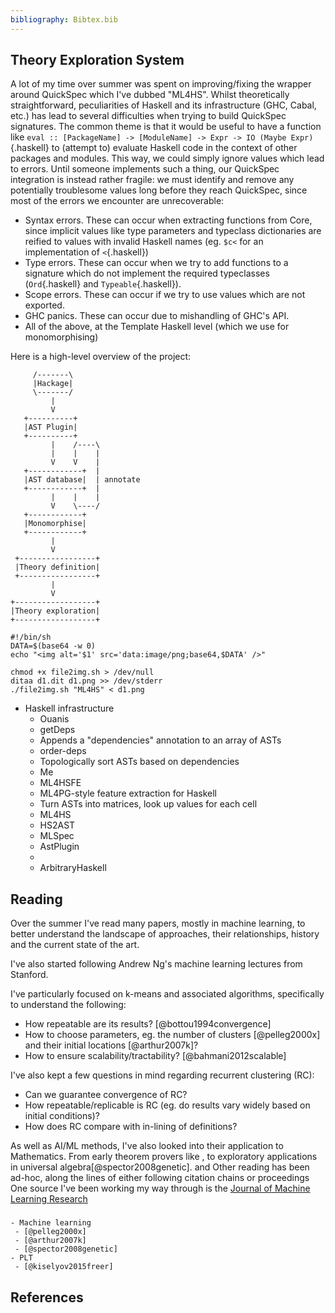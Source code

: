 ```yaml
---
bibliography: Bibtex.bib
---
```


## Theory Exploration System

A lot of my time over summer was spent on improving/fixing the wrapper around QuickSpec which I've dubbed "ML4HS". Whilst theoretically straightforward, peculiarities of Haskell and its infrastructure (GHC, Cabal, etc.) has lead to several difficulties when trying to build QuickSpec signatures. The common theme is that it would be useful to have a function like `eval :: [PackageName] -> [ModuleName] -> Expr -> IO (Maybe Expr)`{.haskell} to (attempt to) evaluate Haskell code in the context of other packages and modules. This way, we could simply ignore values which lead to errors. Until someone implements such a thing, our QuickSpec integration is instead rather fragile: we must identify and remove any potentially troublesome values long before they reach QuickSpec, since most of the errors we encounter are unrecoverable:

 - Syntax errors. These can occur when extracting functions from Core, since implicit values like type parameters and typeclass dictionaries are reified to values with invalid Haskell names (eg. `$c<` for an implementation of `<`{.haskell})
 - Type errors. These can occur when we try to add functions to a signature which do not implement the required typeclasses (`Ord`{.haskell} and `Typeable`{.haskell}).
 - Scope errors. These can occur if we try to use values which are not exported.
 - GHC panics. These can occur due to mishandling of GHC's API.
 - All of the above, at the Template Haskell level (which we use for monomorphising)

Here is a high-level overview of the project:

```{pipe="cat > d1.dit"}
     /-------\
     |Hackage|
     \-------/
         |
         V
   +----------+
   |AST Plugin|
   +----------+
         |    /----\
         |    |    |
         V    V    |
   +------------+  |
   |AST database|  | annotate
   +------------+  |
         |    |    |
         V    \----/
   +------------+
   |Monomorphise|
   +------------+
         |
         V
 +-----------------+
 |Theory definition|
 +-----------------+
         |
         V
+------------------+
|Theory exploration|
+------------------+
```

```{pipe="cat > file2img.sh"}
#!/bin/sh
DATA=$(base64 -w 0)
echo "<img alt='$1' src='data:image/png;base64,$DATA' />"
```

```{.unwrap pipe="sh | pandoc -t json"}
chmod +x file2img.sh > /dev/null
ditaa d1.dit d1.png >> /dev/stderr
./file2img.sh "ML4HS" < d1.png
```

 - Haskell infrastructure
    - Ouanis
     - getDeps
      - Appends a "dependencies" annotation to an array of ASTs
     - order-deps
      - Topologically sort ASTs based on dependencies
    - Me
     - ML4HSFE
      - ML4PG-style feature extraction for Haskell
      - Turn ASTs into matrices, look up values for each cell
     - ML4HS
     - HS2AST
     - MLSpec
     - AstPlugin
      -
     - ArbitraryHaskell

## Reading

Over the summer I've read many papers, mostly in machine learning, to better understand the landscape of approaches, their relationships, history and the current state of the art.

I've also started following Andrew Ng's machine learning lectures from Stanford.

I've particularly focused on k-means and associated algorithms, specifically to understand the following:

 - How repeatable are its results? [@bottou1994convergence]
 - How to choose parameters, eg. the number of clusters [@pelleg2000x] and their initial locations [@arthur2007k]?
 - How to ensure scalability/tractability? [@bahmani2012scalable]

I've also kept a few questions in mind regarding recurrent clustering (RC):

 - Can we guarantee convergence of RC?
 - How repeatable/replicable is RC (eg. do results vary widely based on initial conditions)?
 - How does RC compare with in-lining of definitions?

As well as AI/ML methods, I've also looked into their application to Mathematics. From early theorem provers like , to exploratory applications in universal algebra[@spector2008genetic]. and  Other reading has been ad-hoc, along the lines of either following citation chains or proceedings One source I've been working my way through is the [Journal of Machine Learning Research](http://www.jmlr.org/)

###

    - Machine learning
     - [@pelleg2000x]
     - [@arthur2007k]
     - [@spector2008genetic]
    - PLT
     - [@kiselyov2015freer]

## References
